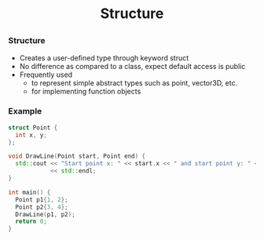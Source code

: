 <h1 style="text-align:center;"> Structure </p>

### Structure

- Creates a user-defined type through keyword struct
- No difference as compared to a class, expect default access is public
- Frequently used
  - to represent simple abstract types such as point, vector3D, etc.
  - for implementing function objects

### Example

```cpp
struct Point {
  int x, y;
};

void DrawLine(Point start, Point end) {
  std::cout << "Start point x: " << start.x << " and start point y: " << start.y
            << std::endl;
}

int main() {
  Point p1{1, 2};
  Point p2{3, 4};
  DrawLine(p1, p2);
  return 0;
}
```

